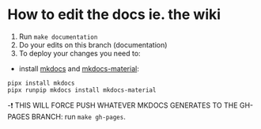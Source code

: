 # How to edit the docs ie. the wiki

1. Run `make documentation`
2. Do your edits on this branch (documentation)
3. To deploy your changes you need to:
  - install [mkdocs](https://www.mkdocs.org/) and [mkdocs-material](https://squidfunk.github.io/mkdocs-material/):
  ```shell
  pipx install mkdocs
  pipx runpip mkdocs install mkdocs-material
  ```
  -❗ THIS WILL FORCE PUSH WHATEVER MKDOCS GENERATES TO THE GH-PAGES BRANCH: 
  run `make gh-pages`.
